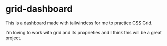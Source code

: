 # grid-dashboard

This is a dashboard made with tailwindcss for me to practice CSS Grid.

I'm loving to work with grid and its proprieties and I think this will be a great project.